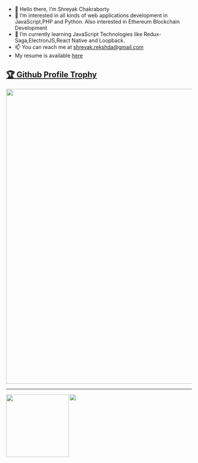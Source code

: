 - 👋 Hello there, I’m Shreyak Chakraborty
- 👀 I’m interested in all kinds of web applications development in JavaScript,PHP and Python. Also interested in Ethereum Blockchain Development
- 🌱 I’m currently learning JavaScript Technologies like Redux-Saga,ElectronJS,React Native and Loopback.
- 📫 You can reach me at shreyak.rekshda@gmail.com
- My resume is available <a target="_blank" href="https://drive.google.com/file/d/13Cbo-I5zs9ial7gWob2pp2A05U8qSLzC/view?usp=sharing">here</a>


<a href="https://github.com/ryo-ma/github-profile-trophy"><h2>🏆 Github Profile Trophy</h2></a>
<a href="https://github.com/ryo-ma/github-profile-trophy">
  <img width=800 src="https://github-profile-trophy.vercel.app/?username=kernelshreyak&column=8&no-frame=true"/>
</a>

---

<div>
  <img height="170" align="left" src="https://github-readme-stats.vercel.app/api?username=kernelshreyak&count_private=true&include_all_commits=true" />
  <img src="https://github-readme-stats.vercel.app/api/top-langs/?username=kernelshreyak&layout=compact" />
</div>



<!---
kernelshreyak/kernelshreyak is a ✨ special ✨ repository because its `README.md` (this file) appears on your GitHub profile.
You can click the Preview link to take a look at your changes.
--->




<!---
kernelshreyak/kernelshreyak is a ✨ special ✨ repository because its `README.md` (this file) appears on your GitHub profile.
You can click the Preview link to take a look at your changes.
--->
